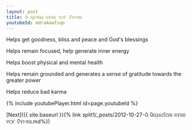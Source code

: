 ```yaml
---
layout: post
title: ଓଁ କୃତଜ୍ଞୟ ନମାହ ୧୦୮ ଟିମଏସ
youtubeId: mdraAawfsqo
---
```

 
 
Helps get goodness, bliss and peace and God's blessings
 
Helps remain focused, help generate inner energy 
 
Helps boost physical and mental health 
 
Helps remain grounded and generates a sense of gratitude towards the greater power 
 
Helps reduce bad karma
 
 
 
 


{% include youtubePlayer.html id=page.youtubeId %}
 
[Next]({{ site.baseurl }}{% link  split1/_posts/2012-10-27-ଓଁ ସିଦ୍ଧାର୍ଥଅଞ ନମାହ ୧୦୮ ଟିମଏସ.md%})
 
